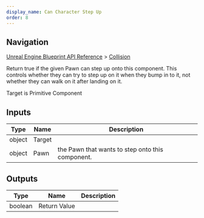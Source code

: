 ```yaml
---
display_name: Can Character Step Up
order: 8
---
```

## Navigation

[Unreal Engine Blueprint API Reference](https://dev.epicgames.com/documentation/en-us/unreal-engine/BlueprintAPI) > [Collision](https://dev.epicgames.com/documentation/en-us/unreal-engine/BlueprintAPI/Collision)

Return true if the given Pawn can step up onto this component.
This controls whether they can try to step up on it when they bump in to it, not whether they can walk on it after landing on it.

Target is Primitive Component

## Inputs

| Type | Name | Description |
| --- | --- | --- |
| object | Target |  |
| object | Pawn | the Pawn that wants to step onto this component. |

## Outputs

| Type | Name | Description |
| --- | --- | --- |
| boolean | Return Value |  |

